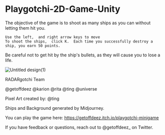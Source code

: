 # Playgotchi-2D-Game-Unity

The objective of the game is to shoot as many ships as you can without letting them hit you.

    Use the left,  and right arrow keys to move
    To shoot the ships,  click K.  Each time you successfully destroy a ship, you earn 50 points. 

Be careful not to get hit by the ship's bullets, as they will cause you to lose a life.

![Untitled design(1)](https://github.com/getoffdeez/Playgotchi-2D-Game-Unity/assets/111947685/123c6eec-29eb-469d-99bb-26f3f1497efa)

RADARgotchi Team

@getoffdeez @karion @rita @ting @universe

Pixel Art created by: @ting

Ships and Background generated by Midjourney.

You can play the game here: https://getoffdeez.itch.io/playgotchi-minigame

If you have feedback or questions, reach out to @getoffdeez_ on Twitter.
